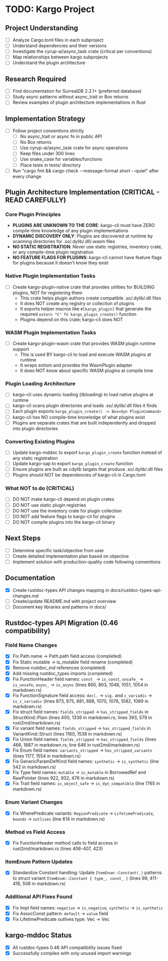 # TODO: Kargo Project

## Project Understanding
- [ ] Analyze Cargo.toml files in each subproject
- [ ] Understand dependencies and their versions
- [ ] Investigate the cyrup-ai/async_task crate (critical per conventions)
- [ ] Map relationships between kargo subprojects
- [ ] Understand the plugin architecture

## Research Required
- [ ] Find documentation for SurrealDB 2.2.1+ (preferred database)
- [ ] Study async patterns without async_trait or Box<dyn Future> returns
- [ ] Review examples of plugin architecture implementations in Rust

## Implementation Strategy
- [ ] Follow project conventions strictly
  - [ ] No async_trait or async fn in public API
  - [ ] No Box<dyn Future> returns
  - [ ] Use cyrup-ai/async_task crate for async operations
  - [ ] Keep files under 300 lines
  - [ ] Use snake_case for variables/functions
  - [ ] Place tests in tests/ directory
- [ ] Run "cargo fmt && cargo check --message-format short --quiet" after every change

## Plugin Architecture Implementation (CRITICAL - READ CAREFULLY)

### Core Plugin Principles
- **PLUGINS ARE UNKNOWN TO THE CORE**: kargo-cli must have ZERO compile-time knowledge of any plugin implementations
- **DYNAMIC DISCOVERY ONLY**: Plugins are discovered at runtime by scanning directories for .so/.dylib/.dll/.wasm files
- **NO STATIC REGISTRATION**: Never use static registries, inventory crate, or any compile-time plugin registration
- **NO FEATURE FLAGS FOR PLUGINS**: kargo-cli cannot have feature flags for plugins because it doesn't know they exist

### Native Plugin Implementation Tasks
- [ ] Create kargo-plugin-native crate that provides utilities for BUILDING plugins, NOT for registering them
  - This crate helps plugin authors create compatible .so/.dylib/.dll files
  - It does NOT create any registry or collection of plugins
  - It exports helper macros like `#[kargo_plugin]` that generate the required `extern "C" fn kargo_plugin_create()` function
  - Plugins depend on this crate; kargo-cli does NOT

### WASM Plugin Implementation Tasks  
- [ ] Create kargo-plugin-wasm crate that provides WASM plugin runtime support
  - This is used BY kargo-cli to load and execute WASM plugins at runtime
  - It wraps extism and provides the WasmPlugin adapter
  - It does NOT know about specific WASM plugins at compile time

### Plugin Loading Architecture
- [ ] kargo-cli uses dynamic loading (libloading) to load native plugins at runtime
- [ ] kargo-cli scans plugin directories and loads .so/.dylib/.dll files it finds
- [ ] Each plugin exports `kargo_plugin_create() -> Box<dyn PluginCommand>` 
- [ ] kargo-cli has NO compile-time knowledge of what plugins exist
- [ ] Plugins are separate crates that are built independently and dropped into plugin directories

### Converting Existing Plugins
- [ ] Update kargo-mddoc to export `kargo_plugin_create` function instead of any static registration
- [ ] Update kargo-sap to export `kargo_plugin_create` function
- [ ] Ensure plugins are built as cdylib targets that produce .so/.dylib/.dll files
- [ ] Plugins should NOT be dependencies of kargo-cli in Cargo.toml

### What NOT to do (CRITICAL)
- [ ] DO NOT make kargo-cli depend on plugin crates
- [ ] DO NOT use static plugin registries
- [ ] DO NOT use the inventory crate for plugin collection  
- [ ] DO NOT add feature flags to kargo-cli for plugins
- [ ] DO NOT compile plugins into the kargo-cli binary

## Next Steps
- [ ] Determine specific task/objective from user
- [ ] Create detailed implementation plan based on objective
- [ ] Implement solution with production-quality code following conventions

## Documentation
- [x] Create rustdoc-types API changes mapping in docs/rustdoc-types-api-changes.md
- [ ] Create/update README.md with project overview
- [ ] Document key libraries and patterns in docs/

## Rustdoc-types API Migration (0.46 compatibility)

### Field Name Changes
- [x] Fix Path.name → Path.path field access (completed)
- [x] Fix Static mutable → is_mutable field rename (completed)
- [x] Remove rustdoc_md references (completed)
- [x] Add missing rustdoc_types imports (completed)
- [x] Fix FunctionHeader field names: `const_` → `is_const`, `unsafe_` → `is_unsafe`, `async_` → `is_async` (lines 860, 863, 1048, 1051, 1054 in markdown.rs)
- [x] Fix FunctionSignature field access: `decl.` → `sig.` and `c_variadic` → `is_c_variadic` (lines 873, 875, 881, 888, 1070, 1076, 1082, 1089 in markdown.rs)
- [x] Fix struct field names: `fields_stripped` → `has_stripped_fields` in StructKind::Plain (lines 400, 1336 in markdown.rs; lines 393, 579 in rust2md/markdown.rs)
- [x] Fix variant field names: `fields_stripped` → `has_stripped_fields` in VariantKind::Struct (lines 1160, 1538 in markdown.rs)
- [x] Fix Union field names: `fields_stripped` → `has_stripped_fields` (lines 466, 1687 in markdown.rs; line 646 in rust2md/markdown.rs)
- [x] Fix Enum field names: `variants_stripped` → `has_stripped_variants` (lines 1177, 1554 in markdown.rs)
- [x] Fix GenericParamDefKind field names: `synthetic` → `is_synthetic` (line 542 in markdown.rs)
- [x] Fix Type field names: `mutable` → `is_mutable` in BorrowedRef and RawPointer (lines 922, 932, 476 in markdown.rs)
- [x] Fix Trait field names: `is_object_safe` → `is_dyn_compatible` (line 1765 in markdown.rs)

### Enum Variant Changes  
- [x] Fix WherePredicate variants: `RegionPredicate` → `LifetimePredicate`, `bounds` → `outlives` (line 614 in markdown.rs)

### Method vs Field Access
- [x] Fix FunctionHeader method calls to field access in rust2md/markdown.rs (lines 406-407, 423)

### ItemEnum Pattern Updates
- [x] Standardize Constant handling: Update `ItemEnum::Constant(_)` patterns to struct variant `ItemEnum::Constant { type_, const_ }` (lines 99, 411-418, 508 in markdown.rs)

### Additional API Fixes Found
- [x] Fix Impl field names: `negative` → `is_negative`, `synthetic` → `is_synthetic`
- [x] Fix AssocConst pattern: `default` → `value` field
- [x] Fix LifetimePredicate outlives type: Vec<GenericBound> → Vec<String>

## kargo-mddoc Status
- [x] All rustdoc-types 0.46 API compatibility issues fixed
- [x] Successfully compiles with only unused import warnings